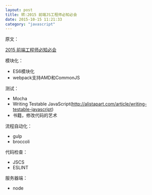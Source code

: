 ```yaml
---
layout: post
title: 转:2015 前端JS工程师必知必会
date: 2015-10-15 11:21:33
category: "javascript"
--- 
```

原文：

[2015 前端工程师必知必会](http://zhuanlan.zhihu.com/FrontendMagazine/20002850)  

模块化：  

- ES6模块化
- webpack支持AMD和CommonJS

测试：  

- Mocha
- Writing Testable JavaScript(http://alistapart.com/article/writing-testable-javascript)
- 书籍，修改代码的艺术

流程自动化：  

- gulp
- broccoli

代码检查：  

- JSCS
- ESLINT

服务器端：  

- node